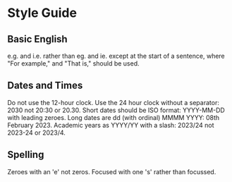 # Style Guide

## Basic English
e.g. and i.e. rather than eg. and ie. except at the start of a sentence, where "For example," and "That is," should be used.

## Dates and Times
Do not use the 12-hour clock. Use the 24 hour clock without a separator: 2030 not 20:30 or 20.30.
Short dates should be ISO format: YYYY-MM-DD with leading zeroes.
Long dates are dd (with ordinal) MMMM YYYY: 08th February 2023.
Academic years as YYYY/YY with a slash: 2023/24 not 2023-24 or 2023/4.

## Spelling
Zeroes with an 'e' not zeros.
Focused with one 's' rather than focussed.
